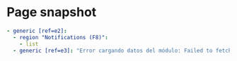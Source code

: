 # Page snapshot

```yaml
- generic [ref=e2]:
  - region "Notifications (F8)":
    - list
  - generic [ref=e3]: "Error cargando datos del módulo: Failed to fetch"
```